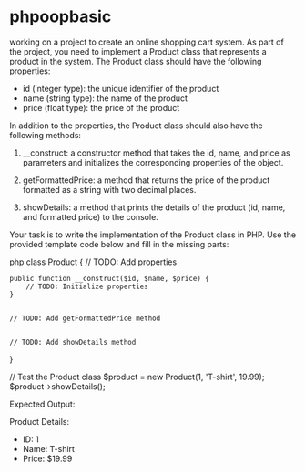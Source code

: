 # phpoopbasic

working on a project to create an online shopping cart system. As part of the project, you need to implement a Product class that represents a product in the system. The Product class should have the following properties:


- id (integer type): the unique identifier of the product
- name (string type): the name of the product
- price (float type): the price of the product


In addition to the properties, the Product class should also have the following methods:


1. __construct: a constructor method that takes the id, name, and price as parameters and initializes the corresponding properties of the object.


2. getFormattedPrice: a method that returns the price of the product formatted as a string with two decimal places.


3. showDetails: a method that prints the details of the product (id, name, and formatted price) to the console.


Your task is to write the implementation of the Product class in PHP. Use the provided template code below and fill in the missing parts:


php
class Product {
    // TODO: Add properties
    
    public function __construct($id, $name, $price) {
        // TODO: Initialize properties
    }


    // TODO: Add getFormattedPrice method


    // TODO: Add showDetails method
}


// Test the Product class
$product = new Product(1, 'T-shirt', 19.99);
$product->showDetails();



Expected Output:


Product Details:
- ID: 1
- Name: T-shirt
- Price: $19.99
